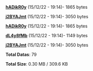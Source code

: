 [**hADikR0y**](/data/hADikR0y.txt) (15/12/22 - 19:14)- 1865 bytes

[**j2BYAJmt**](/data/j2BYAJmt.txt) (15/12/22 - 19:14)- 3050 bytes

[**hADikR0y**](/data/hADikR0y.txt) (15/12/22 - 19:14)- 1865 bytes

[**dL4y8fMb**](/data/dL4y8fMb.txt) (15/12/22 - 19:14)- 1149 bytes

[**j2BYAJmt**](/data/j2BYAJmt.txt) (15/12/22 - 19:14)- 3050 bytes

**Total Datas**: 79

**Total Size**: 0.30 MB / 309.6 KB